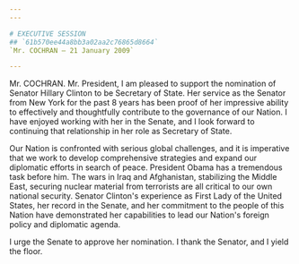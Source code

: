 ```yaml
---
---

# EXECUTIVE SESSION
## `61b570ee44a8bb3a02aa2c76865d8664`
`Mr. COCHRAN — 21 January 2009`

---
```



Mr. COCHRAN. Mr. President, I am pleased to support the nomination of 
Senator Hillary Clinton to be Secretary of State. Her service as the 
Senator from New York for the past 8 years has been proof of her 
impressive ability to effectively and thoughtfully contribute to the 
governance of our Nation. I have enjoyed working with her in the 
Senate, and I look forward to continuing that relationship in her role 
as Secretary of State.

Our Nation is confronted with serious global challenges, and it is 
imperative that we work to develop comprehensive strategies and expand 
our diplomatic efforts in search of peace. President Obama has a 
tremendous task before him. The wars in Iraq and Afghanistan, 
stabilizing the Middle East, securing nuclear material from terrorists 
are all critical to our own national security. Senator Clinton's 
experience as First Lady of the United States, her record in the 
Senate, and her commitment to the people of this Nation have 
demonstrated her capabilities to lead our Nation's foreign policy and 
diplomatic agenda.

I urge the Senate to approve her nomination. I thank the Senator, and 
I yield the floor.